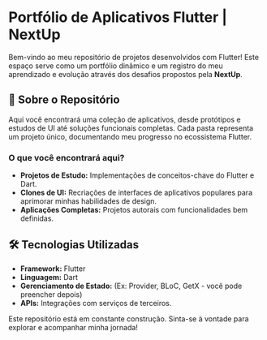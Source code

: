 # Portfólio de Aplicativos Flutter | NextUp

Bem-vindo ao meu repositório de projetos desenvolvidos com Flutter! Este espaço serve como um portfólio dinâmico e um registro do meu aprendizado e evolução através dos desafios propostos pela **NextUp**.

## 🚀 Sobre o Repositório

Aqui você encontrará uma coleção de aplicativos, desde protótipos e estudos de UI até soluções funcionais completas. Cada pasta representa um projeto único, documentando meu progresso no ecossistema Flutter.

### O que você encontrará aqui?
* **Projetos de Estudo:** Implementações de conceitos-chave do Flutter e Dart.
* **Clones de UI:** Recriações de interfaces de aplicativos populares para aprimorar minhas habilidades de design.
* **Aplicações Completas:** Projetos autorais com funcionalidades bem definidas.

## 🛠️ Tecnologias Utilizadas
* **Framework:** Flutter
* **Linguagem:** Dart
* **Gerenciamento de Estado:** (Ex: Provider, BLoC, GetX - você pode preencher depois)
* **APIs:** Integrações com serviços de terceiros.

Este repositório está em constante construção. Sinta-se à vontade para explorar e acompanhar minha jornada!
